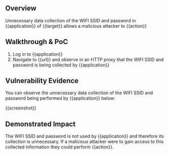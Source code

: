 ## Overview
<!--
Provide a 1-2 sentence description - see http://cveproject.github.io/docs/content/key-details-phrasing.pdf for tips

This format is a good guide:
[VULNTYPE] in [COMPONENT] in [APPLICATION] allows [ATTACKER] to [IMPACT] via [VECTOR]


-->
Unnecessary data collection of the WIFI SSID and password in {{application}} of {{target}} allows a malicious attacker to {{action}}

## Walkthrough & PoC
<!--
Provide a step-by-step walkthrough on how to access the vulnerable injection point, and how to exploit the vulnerability.
Adding a dot-pointed walkthrough with relevant screenshots will speed triage time and result in faster rewards!

Example:

1. Login to in-scope asset at <www.inscope.com/login>
1. Browse to account page
1. Modify ID token to add single quote
1. View error which states 'SQL Syntax Error'
1. Replace ID value with `1' waitfor delay '00:00:10'; `
-->
1. Log in to {{application}}
1. Navigate to {{url}} and observe in an HTTP proxy that the WIFI SSID and password is being collected by {{application}}


## Vulnerability Evidence
<!--
Your submission MUST include evidence of the vulnerability and not be theoretical in nature.

For unnecessary data collection of the WIFI SSID and password, please post a screenshot from a HTTP proxy that shows the  collection being done by {{application}}.
-->

You can observe the unnecessary data collection of the WIFI SSID and password being performed by {{application}} below:

{{screenshot}}
## Demonstrated Impact
<!--
Envision how the WIFI SSID and password could be used to perform malicious actions if obtained by a malicious attacker. If a malicious action is possible, provide a full proof-of-concept here.
-->

The WIFI SSID and password is not used by {{application}} and therefore its collection is unnecessary. If a malicious attacker were to gain access to this collected information they could perform {{action}}.
